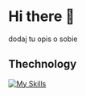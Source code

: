 # Hi there 👋
dodaj tu opis o sobie

## Thechnology
[![My Skills](https://skillicons.dev/icons?i=cs,dotnet,js,html,css)](https://skillicons.dev)


